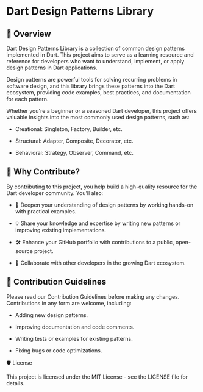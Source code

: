 # Dart Design Patterns Library

## 🎨 Overview

Dart Design Patterns Library is a collection of common design patterns implemented in Dart. This project aims to serve as a learning resource and reference for developers who want to understand, implement, or apply design patterns in Dart applications.

Design patterns are powerful tools for solving recurring problems in software design, and this library brings these patterns into the Dart ecosystem, providing code examples, best practices, and documentation for each pattern.

Whether you're a beginner or a seasoned Dart developer, this project offers valuable insights into the most commonly used design patterns, such as:

- Creational: Singleton, Factory, Builder, etc.

- Structural: Adapter, Composite, Decorator, etc.

- Behavioral: Strategy, Observer, Command, etc.

## 🚀 Why Contribute?
By contributing to this project, you help build a high-quality resource for the Dart developer community. You’ll also:

- 🧠 Deepen your understanding of design patterns by working hands-on with practical examples.

- 💡 Share your knowledge and expertise by writing new patterns or improving existing implementations.

- 🛠 Enhance your GitHub portfolio with contributions to a public, open-source project.

- 🤝 Collaborate with other developers in the growing Dart ecosystem.

## 📝 Contribution Guidelines

Please read our Contribution Guidelines before making any changes. Contributions in any form are welcome, including:

- Adding new design patterns.

- Improving documentation and code comments.

- Writing tests or examples for existing patterns.

- Fixing bugs or code optimizations.

🛡 License

This project is licensed under the MIT License - see the LICENSE file for details.
